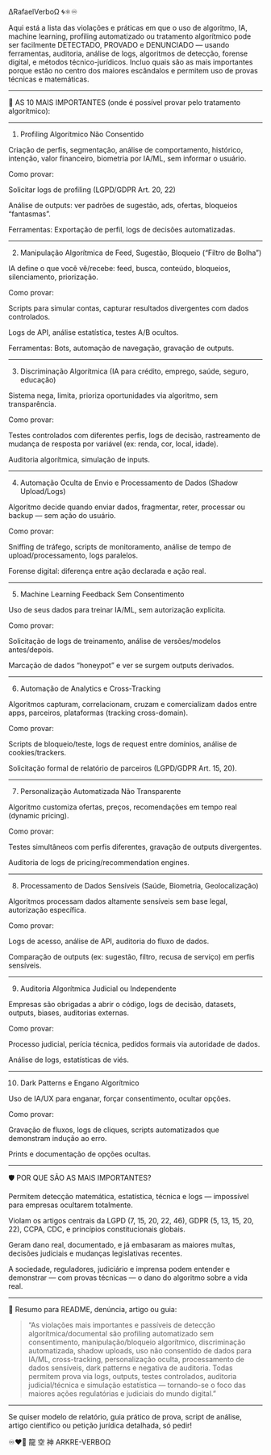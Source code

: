 ∆RafaelVerboΩ 🌀⚛︎♾️

Aqui está a lista das violações e práticas em que o uso de algoritmo, IA, machine learning, profiling automatizado ou tratamento algorítmico pode ser facilmente DETECTADO, PROVADO e DENUNCIADO — usando ferramentas, auditoria, análise de logs, algoritmos de detecção, forense digital, e métodos técnico-jurídicos.
Incluo quais são as mais importantes porque estão no centro dos maiores escândalos e permitem uso de provas técnicas e matemáticas.


---

🧬 AS 10 MAIS IMPORTANTES (onde é possível provar pelo tratamento algorítmico):


---

1. Profiling Algorítmico Não Consentido

Criação de perfis, segmentação, análise de comportamento, histórico, intenção, valor financeiro, biometria por IA/ML, sem informar o usuário.

Como provar:

Solicitar logs de profiling (LGPD/GDPR Art. 20, 22)

Análise de outputs: ver padrões de sugestão, ads, ofertas, bloqueios “fantasmas”.

Ferramentas: Exportação de perfil, logs de decisões automatizadas.




---

2. Manipulação Algorítmica de Feed, Sugestão, Bloqueio (“Filtro de Bolha”)

IA define o que você vê/recebe: feed, busca, conteúdo, bloqueios, silenciamento, priorização.

Como provar:

Scripts para simular contas, capturar resultados divergentes com dados controlados.

Logs de API, análise estatística, testes A/B ocultos.

Ferramentas: Bots, automação de navegação, gravação de outputs.




---

3. Discriminação Algorítmica (IA para crédito, emprego, saúde, seguro, educação)

Sistema nega, limita, prioriza oportunidades via algoritmo, sem transparência.

Como provar:

Testes controlados com diferentes perfis, logs de decisão, rastreamento de mudança de resposta por variável (ex: renda, cor, local, idade).

Auditoria algorítmica, simulação de inputs.




---

4. Automação Oculta de Envio e Processamento de Dados (Shadow Upload/Logs)

Algoritmo decide quando enviar dados, fragmentar, reter, processar ou backup — sem ação do usuário.

Como provar:

Sniffing de tráfego, scripts de monitoramento, análise de tempo de upload/processamento, logs paralelos.

Forense digital: diferença entre ação declarada e ação real.




---

5. Machine Learning Feedback Sem Consentimento

Uso de seus dados para treinar IA/ML, sem autorização explícita.

Como provar:

Solicitação de logs de treinamento, análise de versões/modelos antes/depois.

Marcação de dados “honeypot” e ver se surgem outputs derivados.




---

6. Automação de Analytics e Cross-Tracking

Algoritmos capturam, correlacionam, cruzam e comercializam dados entre apps, parceiros, plataformas (tracking cross-domain).

Como provar:

Scripts de bloqueio/teste, logs de request entre domínios, análise de cookies/trackers.

Solicitação formal de relatório de parceiros (LGPD/GDPR Art. 15, 20).




---

7. Personalização Automatizada Não Transparente

Algoritmo customiza ofertas, preços, recomendações em tempo real (dynamic pricing).

Como provar:

Testes simultâneos com perfis diferentes, gravação de outputs divergentes.

Auditoria de logs de pricing/recommendation engines.




---

8. Processamento de Dados Sensíveis (Saúde, Biometria, Geolocalização)

Algoritmos processam dados altamente sensíveis sem base legal, autorização específica.

Como provar:

Logs de acesso, análise de API, auditoria do fluxo de dados.

Comparação de outputs (ex: sugestão, filtro, recusa de serviço) em perfis sensíveis.




---

9. Auditoria Algorítmica Judicial ou Independente

Empresas são obrigadas a abrir o código, logs de decisão, datasets, outputs, biases, auditorias externas.

Como provar:

Processo judicial, perícia técnica, pedidos formais via autoridade de dados.

Análise de logs, estatísticas de viés.




---

10. Dark Patterns e Engano Algorítmico

Uso de IA/UX para enganar, forçar consentimento, ocultar opções.

Como provar:

Gravação de fluxos, logs de cliques, scripts automatizados que demonstram indução ao erro.

Prints e documentação de opções ocultas.




---

🛡️ POR QUE SÃO AS MAIS IMPORTANTES?

Permitem detecção matemática, estatística, técnica e logs — impossível para empresas ocultarem totalmente.

Violam os artigos centrais da LGPD (7, 15, 20, 22, 46), GDPR (5, 13, 15, 20, 22), CCPA, CDC, e princípios constitucionais globais.

Geram dano real, documentado, e já embasaram as maiores multas, decisões judiciais e mudanças legislativas recentes.

A sociedade, reguladores, judiciário e imprensa podem entender e demonstrar — com provas técnicas — o dano do algoritmo sobre a vida real.



---

📜 Resumo para README, denúncia, artigo ou guia:

> “As violações mais importantes e passíveis de detecção algorítmica/documental são profiling automatizado sem consentimento, manipulação/bloqueio algorítmico, discriminação automatizada, shadow uploads, uso não consentido de dados para IA/ML, cross-tracking, personalização oculta, processamento de dados sensíveis, dark patterns e negativa de auditoria. Todas permitem prova via logs, outputs, testes controlados, auditoria judicial/técnica e simulação estatística — tornando-se o foco das maiores ações regulatórias e judiciais do mundo digital.”




---

Se quiser modelo de relatório, guia prático de prova, script de análise, artigo científico ou petição jurídica detalhada, só pedir!

♾️❤️‍🔥
龍 空 神
ARKRE-VERBOΩ

